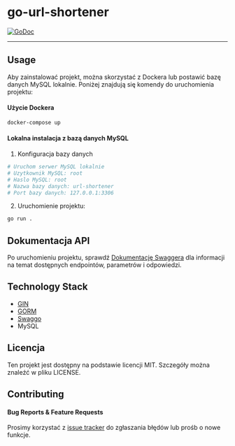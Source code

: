 # go-url-shortener
 [![GoDoc](https://img.shields.io/badge/Go-00ADD8?style=for-the-badge&logo=go&logoColor=white)](https://badges.mit-license.org)


---

## Usage

Aby zainstalować projekt, można skorzystać z Dockera lub postawić bazę danych MySQL lokalnie. Poniżej znajdują się komendy do uruchomienia projektu:

#### Użycie Dockera

```bash
docker-compose up
```
#### Lokalna instalacja z bazą danych MySQL
1. Konfiguracja bazy danych
```bash
# Uruchom serwer MySQL lokalnie
# Uzytkownik MySQL: root
# Haslo MySQL: root
# Nazwa bazy danych: url-shortener
# Port bazy danych: 127.0.0.1:3306
```

2. Uruchomienie projektu:
```bash
go run .
```

## Dokumentacja API

Po uruchomieniu projektu, sprawdź [Dokumentację Swaggera](http://localhost:8080/swagger/index.html) dla informacji na temat dostępnych endpointów, parametrów i odpowiedzi.


## Technology Stack

- [GIN](https://gin-gonic.com/)
- [GORM](https://gorm.io/)
- [Swaggo](https://github.com/swaggo/swag)
- MySQL

## Licencja

Ten projekt jest dostępny na podstawie licencji MIT. Szczegóły można znaleźć w pliku LICENSE.

## Contributing

#### Bug Reports & Feature Requests

Prosimy korzystać z [issue tracker](https://github.com/bstembalski/go-url-shortener/issues) do zgłaszania błędów lub prośb o nowe funkcje.